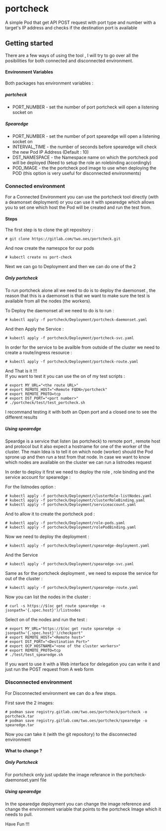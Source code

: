 # portcheck

A simple Pod that get API POST request with port type and number with a target's IP address and checks if the destination port is available 


## Getting started

There are a few ways of using the tool , I will try to go over all the posibilities for both connected and disconnected environment. 

#### Environment Variables

Both packages has environment variables :

##### portcheck

  * PORT_NUMBER - set the number of port portcheck will open a listening socket on 

##### Spearedge

  * PORT_NUMBER - set the number of port spearedge will open a listening socket on 
  * INTERVAL_TIME - the number of seconds before spearedge will check the new Pod IP Address (Default : 10)
  * DST_NAMESPACE - the Namespace name on which the portcheck pod will be deployed (Need to setup the role an rolebinding accordingly)
  * POD_IMAGE - the the portcheck pod image to use when deploying the POD (this option is very useful for disconnected environments)

### Connected environment

For a Connected Environment you can use the portcheck tool directly (with a deamonset deployment) or you can use it with spearedge which allows you to set one which host the Pod will be created and run the test from.



#### Steps 

The first step is to clone the git repository :

    # git clone https://gitlab.com/two.oes/portcheck.git

And now create the namespce for our pods 

    # kubectl create ns port-check

Next we can go to Deployment and then we can do one of the 2

##### Only portcheck

To run portcheck alone all we need to do is to deploy the daemonset , the reason that this is a daemonset is that we want to make sure the test is available from all the nodes (the workers).  

To Deploy the daemonset all we need to do is to run :

    # kubectl apply -f portcheck/Deployment/portcheck-daemonset.yaml

And then Apply the Service :

    # kubectl apply -f portcheck/Deployment/portcheck-svc.yaml

In order for the service to be availble from outside of the cluster we need to create a route/ingress resource :

    # kubectl apply -f portcheck/Deployment/portcheck-route.yaml

And That is it !!!  
If you want to test it you can use the on of my test scripts :

    # export MY_URL="<the route URL>"
    # export REMOTE_HOST="<Remote FQDN>/portcheck"
    # export REMOTE_PROTO=tcp
    # export DST_PORT="<port number>"
    # ./portcheck/test/test_portcheck.sh

I recommand testing it with both an Open port and a closed one to see the different results


##### Using spearedge 

Speardge is a service that listen (as portcheck) to remote port , remote host and protocol but it also expect a hostname for one of the worker of the cluster.
The main Idea is to tell it on which node (worker) should the Pod sprone up and then run a test from that node.
In case we want to know which nodes are available on the cluster we can run a listnodes request 

In order to deploy it first we need to deploy the role , role binding and the service account for spearedge :

For the listnodes option :

    # kubectl apply -f portcheck/Deployment/clusterRole-listNodes.yaml
    # kubectl apply -f portcheck/Deployment/clusterRoleBinding.yaml
    # kubectl apply -f portcheck/Deployment/serviceaccount.yaml

And to allow it to create the portcheck pod :

    # kubectl apply -f portcheck/Deployment/role-pods.yaml
    # kubectl apply -f portcheck/Deployment/rolePodBinding.yaml

Now we need to deploy the deployment :

    # kubectl apply -f portcheck/Deployment/spearedge-deployment.yaml

And the Service

    # kubectl apply -f portcheck/Deployment/spearedge-svc.yaml

Same as for the portcheck deployment , we need to expose the service for out of the cluster :

    # kubectl apply -f portcheck/Deployment/spearedge-route.yaml


Now you can list the nodes in the cluster :

    # curl -s https://$(oc get route spearedge -o jsonpath='{.spec.host}')/listnodes

Select on of the nodes and run the test :

    # export MY_URL="https://$(oc get route spearedge -o jsonpath='{.spec.host}')/checkport"
    # export REMOTE_HOST="<Remote host>"
    # export DST_PORT="<Destination Port>"
    # export OCP_HOSTNAME="<one of the cluster workers>"
    # export REMOTE_PROTO=tcp
    # ./test/test_spearedge.sh

If you want to use it with a Web interface for delegation you can write it and just run the POST request from A web form


### Disconnected environment

For Disconnected environment we can do a few steps.

First save the 2 images:

    # podman save registry.gitlab.com/two.oes/portcheck/portcheck -o portcheck.tar
    # podman save registry.gitlab.com/two.oes/portcheck/spearedge -o spearedge.tar

Now you can take it (with the git repository) to the disconnected environment 

#### What to change ?

##### Only Portcheck

For portcheck only just update the image referance in the portcheck-daemonset.yaml file

##### Using spearedge

In the spearedge deployment you can change the image reference and change the environment variable that points to the portcheck
Image which it needs to pull.


Have Fun !!!
